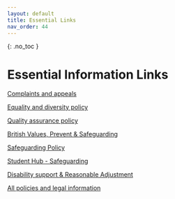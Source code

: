 ```yaml
---
layout: default
title: Essential Links
nav_order: 44
---
```


{: .no_toc }

# Essential Information Links
 
[Complaints and appeals](https://students.solent.ac.uk/studying/complaints-and-appeals)

[Equality and diversity policy
](https://www.solent.ac.uk/about/our-policies-and-legal-information/our-policies/equality-diversity-policy)

[Quality assurance policy](https://www.solent.ac.uk/about/our-policies-and-legal-information/our-policies/quality-assurance-policy)

[British Values, Prevent & Safeguarding](https://martinsolent.github.io/comp_dashboard/docs/apprenticeships/child_11.html)

[Safeguarding Policy](info/safeguarding-policy.pdf)

[Student Hub - Safeguarding](https://students.solent.ac.uk/student-hub/safeguarding)

[Disability support & Reasonable Adjustment](https://www.solent.ac.uk/studying-at-solent/student-support/disability-support)

[All policies and legal information](https://www.solent.ac.uk/about/our-policies-and-legal-information)

